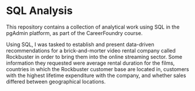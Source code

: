 # SQL Analysis
This repository contains a collection of analytical work using SQL in the pgAdmin platform, as part of the CareerFoundry course.

Using SQL, I was tasked to establish and present data-driven recommendations for a brick-and-morter video rental company called Rockbuster in order to bring them into the online streaming sector. Some information they requested were average rental duration for the films, countries in which the Rockbuster customer base are located in, customers with the highest lifetime expenditure with the company, and whether sales differed between geographical locations.
